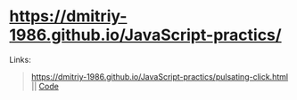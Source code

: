 # https://dmitriy-1986.github.io/JavaScript-practics/

Links:
>https://dmitriy-1986.github.io/JavaScript-practics/pulsating-click.html || <a href="https://github.com/Dmitriy-1986/JavaScript-practics/blob/main/pulsating-click.html">Code</a>

<!--
>https://dmitriy-1986.github.io/JavaScript-practics/ || <a href="https://github.com/Dmitriy-1986/JavaScript-practics/blob/main/ ">Code</a>

>https://dmitriy-1986.github.io/JavaScript-practics/ || <a href="https://github.com/Dmitriy-1986/JavaScript-practics/blob/main/ ">Code</a>

>https://dmitriy-1986.github.io/JavaScript-practics/ || <a href="https://github.com/Dmitriy-1986/JavaScript-practics/blob/main/ ">Code</a>

>https://dmitriy-1986.github.io/JavaScript-practics/ || <a href="https://github.com/Dmitriy-1986/JavaScript-practics/blob/main/ ">Code</a>

>https://dmitriy-1986.github.io/JavaScript-practics/ || <a href="https://github.com/Dmitriy-1986/JavaScript-practics/blob/main/ ">Code</a>
-->
